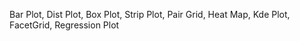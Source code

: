 Bar Plot, Dist Plot, Box Plot, Strip Plot, Pair Grid, Heat Map, Kde Plot, FacetGrid, Regression Plot
